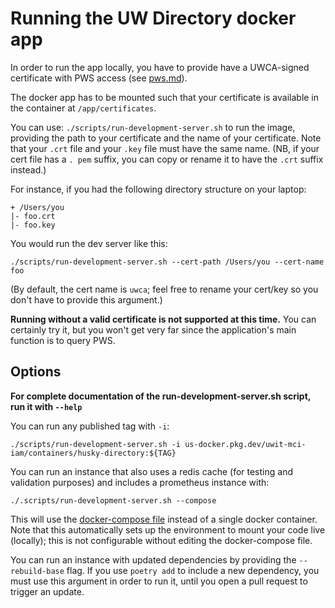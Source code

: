 # Running the UW Directory docker app

In order to run the app locally, you have to provide have a UWCA-signed certificate 
with PWS access (see [pws.md](pws.md)).

The docker app has to be mounted such that your certificate is available in the 
container at `/app/certificates`.

You can use: `./scripts/run-development-server.sh` to run the image, providing the 
path to your certificate and the name of your certificate. Note that your `.crt` 
file and your `.key` file must have the same name. (NB, if your cert file has a `.
pem` suffix, you can copy or rename it to have the `.crt` suffix instead.)

For instance, if you had the following directory structure on your laptop:

```
+ /Users/you
|- foo.crt
|- foo.key
```

You would run the dev server like this:

```
./scripts/run-development-server.sh --cert-path /Users/you --cert-name foo
```

(By default, the cert name is `uwca`; feel free to rename your cert/key so you don't 
have to provide this argument.)

**Running without a valid certificate is not supported at this time.** You can 
certainly try it, but you won't get very far since the application's main function 
is to query PWS.


## Options

**For complete documentation of the run-development-server.sh 
script, run it with `--help`**

You can run any published tag with `-i`:

`./scripts/run-development-server.sh -i us-docker.pkg.dev/uwit-mci-iam/containers/husky-directory:${TAG}`

You can run an instance that also uses a redis cache (for testing and validation
purposes) and includes a prometheus instance with:

`./.scripts/run-development-server.sh --compose`

This will use the [docker-compose file](../docker/docker-compose.app.yaml)
instead of a single docker container. Note that this automatically sets up the
environment to mount your code live (locally); this is not configurable without editing
the docker-compose file.

You can run an instance with updated dependencies by providing the `--rebuild-base`
flag. If you use `poetry add` to include a new dependency, you must use this
argument in order to run it, until you open a pull request to trigger an update. 
